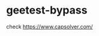 # geetest-bypass
check https://www.capsolver.com/ 





















                                                                                                                                            